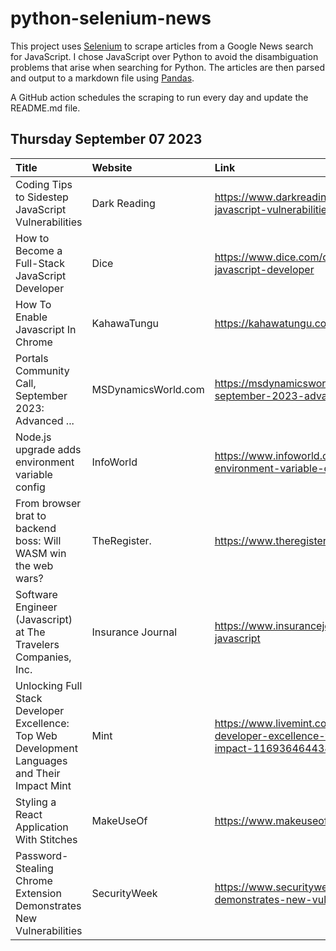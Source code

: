 # python-selenium-news

This project uses [Selenium](https://www.seleniumhq.org/) to scrape articles from a Google News search for JavaScript.
I chose JavaScript over Python to avoid the disambiguation problems that arise when searching for Python.
The articles are then parsed and output to a markdown file using [Pandas](https://pandas.pydata.org/).

A GitHub action schedules the scraping to run every day and update the README.md file.

## Thursday September 07 2023


| Title                                                                                           | Website             | Link                                                                                                                                                |
|:------------------------------------------------------------------------------------------------|:--------------------|:----------------------------------------------------------------------------------------------------------------------------------------------------|
| Coding Tips to Sidestep JavaScript Vulnerabilities                                              | Dark Reading        | https://www.darkreading.com/dr-tech/coding-tips-to-sidestep-javascript-vulnerabilities                                                              |
| How to Become a Full-Stack JavaScript Developer                                                 | Dice                | https://www.dice.com/career-advice/how-to-become-a-full-stack-javascript-developer                                                                  |
| How To Enable Javascript In Chrome                                                              | KahawaTungu         | https://kahawatungu.com/how-to-enable-javascript-in-chrome/                                                                                         |
| Portals Community Call, September 2023: Advanced ...                                            | MSDynamicsWorld.com | https://msdynamicsworld.com/event/portals-community-call-september-2023-advanced-javascript-techniques-power-pages                                  |
| Node.js upgrade adds environment variable config                                                | InfoWorld           | https://www.infoworld.com/article/3706095/nodejs-upgrade-adds-environment-variable-config.html                                                      |
| From browser brat to backend boss: Will WASM win the web wars?                                  | TheRegister.        | https://www.theregister.com/2023/09/01/web_assembly_wasm_column/                                                                                    |
| Software Engineer (Javascript) at The Travelers Companies, Inc.                                 | Insurance Journal   | https://www.insurancejournal.com/jobs/738832-software-engineer-javascript                                                                           |
| Unlocking Full Stack Developer Excellence: Top Web Development Languages and Their Impact  Mint | Mint                | https://www.livemint.com/brand-stories/unlocking-full-stack-developer-excellence-top-web-development-languages-and-their-impact-11693646443876.html |
| Styling a React Application With Stitches                                                       | MakeUseOf           | https://www.makeuseof.com/react-stitches-styling-application/                                                                                       |
| Password-Stealing Chrome Extension Demonstrates New Vulnerabilities                             | SecurityWeek        | https://www.securityweek.com/password-stealing-chrome-extension-demonstrates-new-vulnerabilities/                                                   |